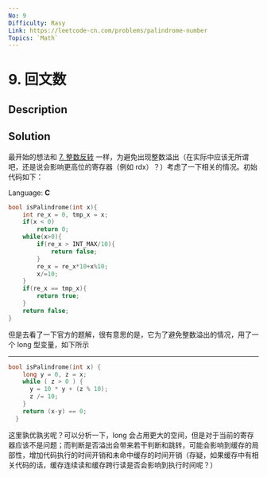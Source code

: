 ```yaml
---
No: 9
Difficulty: Rasy
Link: https://leetcode-cn.com/problems/palindrome-number
Topics: `Math`
---
```


# 9. 回文数

## Description

## Solution

最开始的想法和 [7. 整数反转](./7.reverse-integer.md) 一样，为避免出现整数溢出（在实际中应该无所谓吧，还是说会影响更高位的寄存器（例如 rdx）？）考虑了一下相关的情况。初始代码如下：

Language: **C**

```c
bool isPalindrome(int x){
    int re_x = 0, tmp_x = x;
    if(x < 0)
        return 0;
    while(x>0){
        if(re_x > INT_MAX/10){
            return false;
        }
        re_x = re_x*10+x%10;
        x/=10;
    }
    if(re_x == tmp_x){
        return true;
    }
    return false;
}
```

但是去看了一下官方的题解，很有意思的是，它为了避免整数溢出的情况，用了一个 long 型变量，如下所示

-----
```c
bool isPalindrome(int x) {
    long y = 0, z = x;
    while ( z > 0 ) {
      y = 10 * y + (z % 10);
      z /= 10;
    }
    return (x-y) == 0;
  }
```

这里孰优孰劣呢？可以分析一下，long 会占用更大的空间，但是对于当前的寄存器应该不是问题；而判断是否溢出会带来若干判断和跳转，可能会影响到缓存的局部性，增加代码执行的时间开销和未命中缓存的时间开销（存疑，如果缓存中有相关代码的话，缓存连续读和缓存跨行读是否会影响到执行时间呢？）